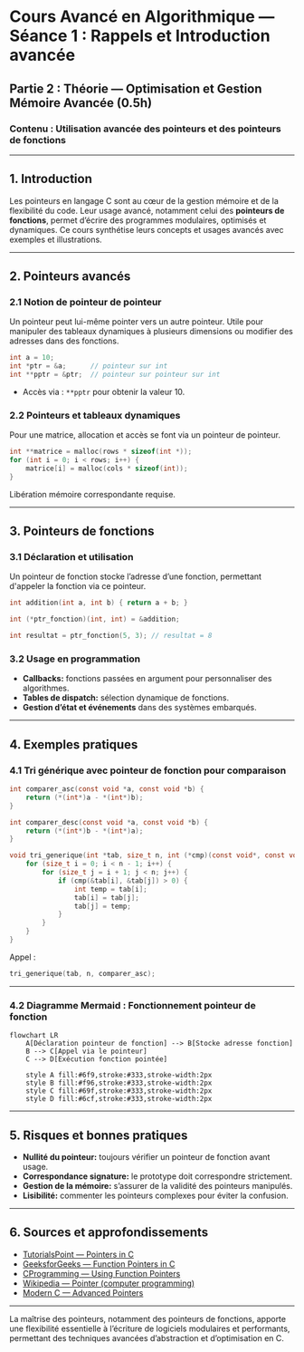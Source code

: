 # Cours Avancé en Algorithmique — Séance 1 : Rappels et Introduction avancée  
## Partie 2 : Théorie — Optimisation et Gestion Mémoire Avancée (0.5h)  
### Contenu : Utilisation avancée des pointeurs et des pointeurs de fonctions

---

## 1. Introduction

Les pointeurs en langage C sont au cœur de la gestion mémoire et de la flexibilité du code. Leur usage avancé, notamment celui des **pointeurs de fonctions**, permet d’écrire des programmes modulaires, optimisés et dynamiques. Ce cours synthétise leurs concepts et usages avancés avec exemples et illustrations.

---

## 2. Pointeurs avancés

### 2.1 Notion de pointeur de pointeur

Un pointeur peut lui-même pointer vers un autre pointeur. Utile pour manipuler des tableaux dynamiques à plusieurs dimensions ou modifier des adresses dans des fonctions.

```c
int a = 10;
int *ptr = &a;      // pointeur sur int
int **pptr = &ptr;  // pointeur sur pointeur sur int
```

- Accès via : `**pptr` pour obtenir la valeur 10.

### 2.2 Pointeurs et tableaux dynamiques

Pour une matrice, allocation et accès se font via un pointeur de pointeur.

```c
int **matrice = malloc(rows * sizeof(int *));
for (int i = 0; i < rows; i++) {
    matrice[i] = malloc(cols * sizeof(int));
}
```

Libération mémoire correspondante requise.

---

## 3. Pointeurs de fonctions

### 3.1 Déclaration et utilisation

Un pointeur de fonction stocke l’adresse d’une fonction, permettant d'appeler la fonction via ce pointeur.

```c
int addition(int a, int b) { return a + b; }

int (*ptr_fonction)(int, int) = &addition;

int resultat = ptr_fonction(5, 3); // resultat = 8
```

### 3.2 Usage en programmation

- **Callbacks:** fonctions passées en argument pour personnaliser des algorithmes.
- **Tables de dispatch:** sélection dynamique de fonctions.
- **Gestion d’état et événements** dans des systèmes embarqués.

---

## 4. Exemples pratiques

### 4.1 Tri générique avec pointeur de fonction pour comparaison

```c
int comparer_asc(const void *a, const void *b) {
    return (*(int*)a - *(int*)b);
}

int comparer_desc(const void *a, const void *b) {
    return (*(int*)b - *(int*)a);
}

void tri_generique(int *tab, size_t n, int (*cmp)(const void*, const void*)) {
    for (size_t i = 0; i < n - 1; i++) {
        for (size_t j = i + 1; j < n; j++) {
            if (cmp(&tab[i], &tab[j]) > 0) {
                int temp = tab[i];
                tab[i] = tab[j];
                tab[j] = temp;
            }
        }
    }
}
```

Appel :

```c
tri_generique(tab, n, comparer_asc);
```

---

### 4.2 Diagramme Mermaid : Fonctionnement pointeur de fonction

```mermaid
flowchart LR
    A[Déclaration pointeur de fonction] --> B[Stocke adresse fonction]
    B --> C[Appel via le pointeur]
    C --> D[Exécution fonction pointée]

    style A fill:#6f9,stroke:#333,stroke-width:2px
    style B fill:#f96,stroke:#333,stroke-width:2px
    style C fill:#69f,stroke:#333,stroke-width:2px
    style D fill:#6cf,stroke:#333,stroke-width:2px
```

---

## 5. Risques et bonnes pratiques

- **Nullité du pointeur:** toujours vérifier un pointeur de fonction avant usage.
- **Correspondance signature:** le prototype doit correspondre strictement.
- **Gestion de la mémoire:** s’assurer de la validité des pointeurs manipulés.
- **Lisibilité:** commenter les pointeurs complexes pour éviter la confusion.

---

## 6. Sources et approfondissements

- [TutorialsPoint — Pointers in C](https://www.tutorialspoint.com/cprogramming/c_pointers.htm)  
- [GeeksforGeeks — Function Pointers in C](https://www.geeksforgeeks.org/function-pointer-in-c/)  
- [CProgramming — Using Function Pointers](https://www.cprogramming.com/tutorial/function-pointers.html)  
- [Wikipedia — Pointer (computer programming)](https://en.wikipedia.org/wiki/Pointer_(computer_programming))  
- [Modern C — Advanced Pointers](https://modernc.gforge.inria.fr/html/adv-pointers.html)  

---

La maîtrise des pointeurs, notamment des pointeurs de fonctions, apporte une flexibilité essentielle à l’écriture de logiciels modulaires et performants, permettant des techniques avancées d’abstraction et d’optimisation en C.